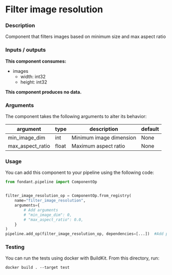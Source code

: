 # Filter image resolution

### Description
Component that filters images based on minimum size and max aspect ratio

### Inputs / outputs

**This component consumes:**
- images
  - width: int32
  - height: int32

**This component produces no data.**

### Arguments

The component takes the following arguments to alter its behavior:

| argument | type | description | default |
| -------- | ---- | ----------- | ------- |
| min_image_dim | int | Minimum image dimension | None |
| max_aspect_ratio | float | Maximum aspect ratio | None |

### Usage

You can add this component to your pipeline using the following code:

```python
from fondant.pipeline import ComponentOp


filter_image_resolution_op = ComponentOp.from_registry(
    name="filter_image_resolution",
    arguments={
        # Add arguments
        # "min_image_dim": 0,
        # "max_aspect_ratio": 0.0,
    }
)
pipeline.add_op(filter_image_resolution_op, dependencies=[...])  #Add previous component as dependency
```

### Testing

You can run the tests using docker with BuildKit. From this directory, run:
```
docker build . --target test
```